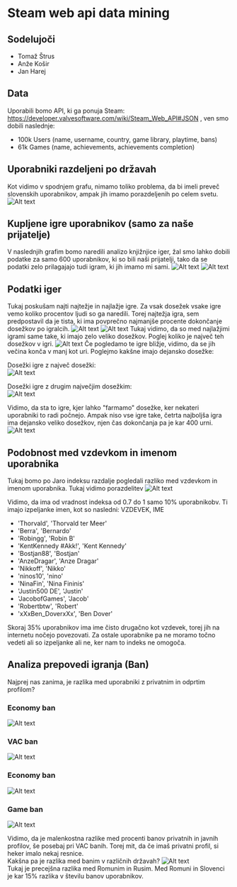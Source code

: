 
# Steam web api data mining
## Sodelujoči
- Tomaž Štrus
- Anže Košir
- Jan Harej

## Data
Uporabili bomo API, ki ga ponuja Steam: https://developer.valvesoftware.com/wiki/Steam_Web_API#JSON , ven smo dobili naslednje:
* 100k Users (name, username, country, game library, playtime, bans)
* 61k Games (name, achievements, achievements completion)

## Uporabniki razdeljeni po državah
Kot vidimo v spodnjem grafu, nimamo toliko problema, da bi imeli preveč slovenskih uporabnikov, ampak jih imamo porazdeljenih po celem svetu.
![Alt text](assets/country.png?raw=true)

## Kupljene igre uporabnikov  (samo za naše prijatelje)
V naslednjih grafim bomo naredili analizo knjižnjice iger, žal smo lahko dobili podatke za samo 600 uporabnikov, ki so bili naši prijatelji, tako da se podatki zelo prilagajajo tudi igram, ki jih imamo mi sami.
![Alt text](assets/boughtGames.png?raw=true)
![Alt text](assets/mostPlayed.png?raw=true )

## Podatki iger
Tukaj poskušam najti najtežje in najlažje igre. Za vsak dosežek vsake igre vemo koliko procentov ljudi so ga naredili. Torej najtežja igra, sem predpostavil da je tista, ki ima povprečno najmanjše procente dokončanje dosežkov po igralcih.
![Alt text](assets/hardestGames.png?raw=true )
![Alt text](assets/easyAchievents.png?raw=true )
Tukaj vidimo, da so med najlažjimi igrami same take, ki imajo zelo veliko dosežkov. Poglej koliko je največ teh dosežkov v igri.
![Alt text](assets/numOfAchievemnts.png?raw=true )
Če pogledamo te igre bližje, vidimo, da se jih večina konča v manj kot uri. Poglejmo kakšne imajo dejansko dosežke:


Dosežki igre z največ dosežki:  
![Alt text](assets/ach2.png?raw=true )  


Dosežki igre z drugim največjim dosežkim:  
![Alt text](assets/ach1.png?raw=true )  


Vidimo, da  sta to igre, kjer lahko "farmamo" dosežke, ker nekateri uporabniki to radi počnejo. Ampak niso vse igre take, četrta najboljša igra ima dejansko veliko dosežkov, njen čas dokončanja pa je kar 400 urni.  
![Alt text](assets/ach3.png?raw=true )  

## Podobnost med vzdevkom in imenom uporabnika
Tukaj bomo po Jaro indeksu razdalje pogledali razliko med vzdevkom in imenom uporabnika. Tukaj vidimo porazdelitev
![Alt text](assets/nameDistribution.png?raw=true)  


Vidimo, da ima od vradnost indeksa od 0.7 do 1 samo 10% uporabnikobv. Ti imajo izpeljanke imen, kot so nasledni:
VZDEVEK, IME
* 'Thorvald', 'Thorvald ter Meer'
* 'Berra', 'Bernardo'
* 'Robingg', 'Robin B'
* 'KentKennedy #Akk!', 'Kent Kennedy'
* 'Bostjan88', 'Bostjan'
* 'AnzeDragar', 'Anze Dragar'
* 'Nikkoff', 'Nikko'
* 'ninos10', 'nino'
* 'NinaFin', 'Nina Fininis'
* 'Justin500 DE', 'Justin'
* 'JacobofGames', 'Jacob'
* 'Robertbtw', 'Robert'
* 'xXxBen_DoverxXx', 'Ben Dover'  

Skoraj 35% uporabnikov ima ime čisto drugačno kot vzdevek, torej jih na internetu nočejo povezovati. Za ostale uporabnike pa ne moramo točno vedeti ali so izpeljanke ali ne, ker nam to indeks ne omogoča.  
## Analiza prepovedi igranja (Ban)
Najprej nas zanima, je razlika med uporabniki z privatnim in odprtim profilom?
### Economy ban
![Alt text](assets/economy_bans_vis.png?raw=true)
### VAC ban
![Alt text](assets/vac_bans_vis.png?raw=true)
### Economy ban
![Alt text](assets/economy_bans_vis.png?raw=true)
### Game ban
![Alt text](assets/bame_bans_vis.png?raw=true)

Vidimo, da je malenkostna razlike med procenti banov privatnih in javnih profilov, še posebaj pri VAC banih. Torej mit, da če imaš privatni profil, si heker imalo nekaj resnice.  
Kakšna pa je razlika med banim v različnih državah? 
![Alt text](assets/bans_country.png?raw=true)  
Tukaj je precejšna razlika med Romunim in Rusim. Med Romuni in Slovenci je kar 15% razlika v številu banov uporabnikov.
